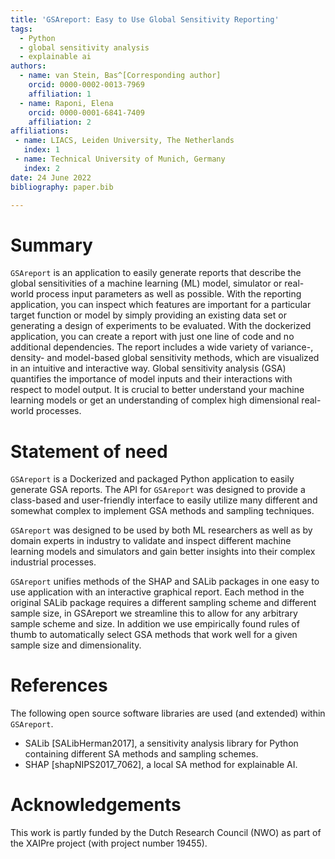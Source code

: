 ```yaml
---
title: 'GSAreport: Easy to Use Global Sensitivity Reporting'
tags:
  - Python
  - global sensitivity analysis
  - explainable ai
authors:
  - name: van Stein, Bas^[Corresponding author]
    orcid: 0000-0002-0013-7969
    affiliation: 1
  - name: Raponi, Elena
    orcid: 0000-0001-6841-7409
    affiliation: 2
affiliations:
 - name: LIACS, Leiden University, The Netherlands
   index: 1
 - name: Technical University of Munich, Germany
   index: 2
date: 24 June 2022
bibliography: paper.bib

---
```


# Summary

`GSAreport` is an application to easily generate reports that describe the global sensitivities of a machine learning (ML) model, simulator or real-world process input parameters as well as possible. 
With the reporting application, you can inspect which features are important for a particular target function or model by simply providing an existing data set or generating a design of experiments to be evaluated. With the dockerized application, you can create a report with just one line of code and no additional dependencies. The report includes a wide variety of variance-, density- and model-based global sensitivity methods, which are visualized in an intuitive and interactive way.
Global sensitivity analysis (GSA) quantifies the importance of model inputs and their interactions with respect to model output. It is crucial to better understand your machine learning models or get an understanding of complex high dimensional real-world processes.

# Statement of need

`GSAreport` is a Dockerized and packaged Python application to easily generate GSA reports.
The API for `GSAreport` was designed to provide a class-based and user-friendly interface to easily utilize many different
and somewhat complex to implement GSA methods and sampling techniques.

`GSAreport` was designed to be used by both ML researchers as well as by domain experts in industry to validate and inspect different machine learning models and simulators and gain better insights into their complex industrial processes.

`GSAreport` unifies methods of the SHAP and SALib packages in one easy to use application with an interactive graphical report. Each method in the original SALib package requires a different sampling scheme and different sample size, in GSAreport we streamline this to allow for any arbitrary sample scheme and size. In addition we use empirically found rules of thumb to automatically select GSA methods that work well for a given sample size and dimensionality.

# References

The following open source software libraries are used (and extended) within `GSAreport`.

- SALib [SALibHerman2017], a sensitivity analysis library for Python containing different SA methods and sampling schemes.  
- SHAP [shapNIPS2017_7062], a local SA method for explainable AI.

# Acknowledgements

This work is partly funded by the Dutch Research Council (NWO) as part of the XAIPre project (with project number 19455).

